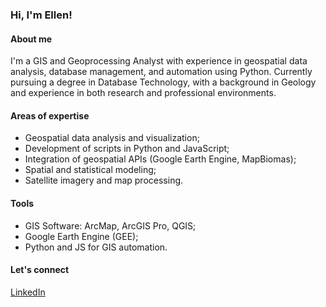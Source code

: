 ### Hi, I'm Ellen!

#### About me
I'm a GIS and Geoprocessing Analyst with experience in geospatial data analysis, database management, and automation using Python. Currently pursuing a degree in Database Technology, with a background in Geology and experience in both research and professional environments.

#### Areas of expertise
- Geospatial data analysis and visualization;
- Development of scripts in Python and JavaScript;
- Integration of geospatial APIs (Google Earth Engine, MapBiomas);
- Spatial and statistical modeling;
- Satellite imagery and map processing.

#### Tools
- GIS Software: ArcMap, ArcGIS Pro, QGIS;
- Google Earth Engine (GEE);
- Python and JS for GIS automation.

#### Let's connect
[LinkedIn](https://www.linkedin.com/in/ellenoliveiras/)
